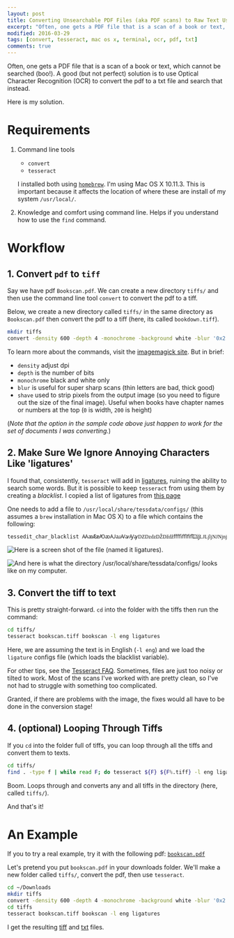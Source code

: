 ```yaml
---
layout: post
title: Converting Unsearchable PDF Files (aka PDF scans) to Raw Text Using Command Line Tools `convert` and `tesseract`
excerpt: "Often, one gets a PDF file that is a scan of a book or text, which cannot be searched (boo!). A good (but not perfect) solution is to use Optical Character Recognition (OCR) to convert the pdf to a txt file and search that instead."
modified: 2016-03-29
tags: [convert, tesseract, mac os x, terminal, ocr, pdf, txt]
comments: true
---
```


Often, one gets a PDF file that is a scan of a book or text, which cannot be searched (boo!). A good (but not perfect) solution is to use Optical Character Recognition (OCR) to convert the pdf to a txt file and search that instead.

Here is my solution.

# Requirements

1. Command line tools
	+ `convert`
	+ `tesseract`
	
	I installed both using [`homebrew`](http://brew.sh/). I'm using Mac OS X 10.11.3. This is important because it affects the location of where these are install of my system `/usr/local/`.
2. Knowledge and comfort using command line. Helps if you understand how to use the `find` command.

# Workflow

## 1. Convert `pdf` to `tiff`

Say we have pdf `Bookscan.pdf`. We can create a new directory `tiffs/` and then use the command line tool `convert` to convert the pdf to a tiff.

Below, we create a new directory called `tiffs/` in the same directory as `Bookscan.pdf` then convert the pdf to a tiff (here, its called `bookdown.tiff`).

```bash
mkdir tiffs
convert -density 600 -depth 4 -monochrome -background white -blur '0x2' -shave '0x200' Bookscan.pdf tiffs/bookdown.tiff
```
	
To learn more about the commands, visit the [imagemagick site](http://www.imagemagick.org/script/command-line-options.php). But in brief:

+ `density` adjust dpi
+ `depth` is the number of bits
+ `monochrome` black and white only
+ `blur` is useful for super sharp scans (thin letters are bad, thick good)
+ `shave` used to strip pixels from the output image (so you need to figure out the size of the final image). Useful when books have chapter names or numbers at the top (`0` is width, `200` is height)

(*Note that the option in the sample code above just happen to work for the set of documents I was converting.*)

## 2. Make Sure We Ignore Annoying Characters Like 'ligatures'

I found that, consistently, `tesseract` will add in [ligatures](https://en.wikipedia.org/wiki/Typographic_ligature), ruining the ability to search some words. But it is possible to keep `tesseract` from using them by creating a *blacklist*. I copied a list of ligatures from [this page](https://en.wikipedia.org/wiki/List_of_precomposed_Latin_characters_in_Unicode) 

One needs to add a file to `/usr/local/share/tessdata/configs/` (this assumes a `brew` installation in Mac OS X) to a file which contains the following:

```bash
tessedit_char_blacklist ꜲꜳÆæꜴꜵꜶꜷꜸꜹꜼꜽǱǲǳǄǅǆﬀﬃﬄﬁﬂĲĳǇǈǉǊǋǌŒœꝎꝏﬅᵫꝠꝡ
```

![Here is a screen shot of the file (named it `ligatures`).](https://www.dropbox.com/s/z7rhn1v66cm4jli/ligatures.png?raw=1)

![And here is what the directory `/usr/local/share/tessdata/configs/` looks like on my computer.](https://www.dropbox.com/s/24nwja0r0y6v2bo/ligatures_dir.png?raw=1)

## 3. Convert the tiff to text

This is pretty straight-forward. `cd` into the folder with the tiffs then run the command:

```bash
cd tiffs/
tesseract bookscan.tiff bookscan -l eng ligatures                                                            
```

Here, we are assuming the text is in English (`-l eng`) and we load the `ligature` configs file (which loads the blacklist variable).

For other tips, see the [Tesseract FAQ](https://github.com/tesseract-ocr/tesseract/wiki/FAQ). Sometimes, files are just too noisy or tilted to work. Most of the scans I've worked with are pretty clean, so I've not had to struggle with something too complicated.

Granted, if there are problems with the image, the fixes would all have to be done in the conversion stage!

## 4. (optional) Looping Through Tiffs

If you `cd` into the folder full of tiffs, you can loop through all the tiffs and convert them to texts.

```bash
cd tiffs/
find . -type f | while read F; do tesseract ${F} ${F%.tiff} -l eng ligatures; done;                          
```

Boom. Loops through and converts any and all tiffs in the directory (here, called `tiffs/`).

And that's it!

# An Example

If you to try a real example, try it with the following pdf: [`bookscan.pdf`](https://www.dropbox.com/s/ihn23r2olq211za/bookscan.pdf?dl=0)

Let's pretend you put `bookscan.pdf` in your downloads folder. We'll make a new folder called `tiffs/`, convert the pdf, then use `tesseract`.

```bash
cd ~/Downloads
mkdir tiffs
convert -density 600 -depth 4 -monochrome -background white -blur '0x2' -shave '200x450' bookscan.pdf tiffs/bookscan.tiff
cd tiffs
tesseract bookscan.tiff bookscan -l eng ligatures
```

I get the resulting [tiff](https://www.dropbox.com/s/4twn7egdkdj0ox0/bookscan.tiff?raw=1) and [txt](https://www.dropbox.com/s/ik27dm6dmjsq05n/bookscan.txt?raw=1) files.